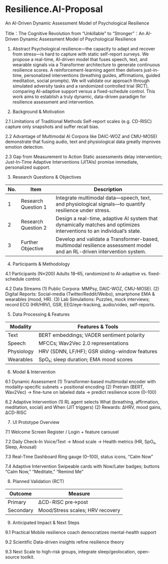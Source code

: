 # Resilience.AI-Proposal
An AI-Driven Dynamic Assessment Model of Psychological Resilience


Title：The Cognitive Revolution from “Unkillable” to “Stronger”：An AI-Driven Dynamic Assessment Model of Psychological Resilience

1. Abstract
Psychological resilience—the capacity to adapt and recover from stress—is hard to capture with static self-report surveys. We propose a real-time, AI-driven model that fuses speech, text, and wearable signals via a Transformer architecture to generate continuous resilience scores. A reinforcement-learning agent then delivers just-in-time, personalized interventions (breathing guides, affirmations, guided meditation, social prompts). We will validate our approach through simulated adversity tasks and a randomized controlled trial (RCT), comparing AI-adaptive support versus a fixed-schedule control. This work aims to establish a truly dynamic, data-driven paradigm for resilience assessment and intervention.


2. Background & Motivation

2.1 Limitations of Traditional Methods
Self-report scales (e.g. CD-RISC) capture only snapshots and suffer recall bias.

2.2 Advantage of Multimodal AI
Corpora like DAIC-WOZ and CMU-MOSEI demonstrate that fusing audio, text and physiological data greatly improves emotion detection.

2.3 Gap from Measurement to Action
Static assessments delay intervention; Just-In-Time Adaptive Interventions (JITAIs) promise immediate, personalized support.


3. Research Questions & Objectives

| No. | Item                | Description                                                                                                            |
| --- | ------------------- | ---------------------------------------------------------------------------------------------------------------------- |
| 1   | Research Question 1 | Integrate multimodal data—speech, text, and physiological signals—to quantify resilience under stress.                 |
| 2   | Research Question 2 | Design a real-time, adaptive AI system that dynamically matches and optimizes interventions to an individual’s state.  |
| 3   | Further Objective   | Develop and validate a Transformer-based, multimodal resilience assessment model and an RL-driven intervention system. |



4. Participants & Methodology

4.1 Participants (N≈200)
Adults 18–65, randomized to AI-adaptive vs. fixed-schedule control.

4.2 Data Streams
(1) Public Corpora: MMPsy, DAIC-WOZ, CMU-MOSEI.
(2) Digital Reports: Social-media (Twitter/Reddit/Weibo), smartphone EMA & wearables (mood, HR).
(3) Lab Simulations: Puzzles, mock interviews; record ECG (HR/HRV), GSR, EEG/eye-tracking, audio/video, self-reports.


5. Data Processing & Features

| Modality       | Features & Tools                               |
| -------------- | ---------------------------------------------- |
| Text           | BERT embeddings; VADER sentiment polarity      |
| Speech         | MFCCs; Wav2Vec 2.0 representations             |
| Physiology     | HRV (SDNN, LF/HF); GSR sliding-window features |
| Wearables      | SpO₂; sleep duration; EMA mood scores          |


6. Model & Intervention

6.1 Dynamic Assessment
(1) Transformer-based multimodal encoder with modality-specific subnets + positional encoding
(2) Pretrain (BERT, Wav2Vec) → fine-tune on labeled data → predict resilience score (0–100)

6.2 Adaptive Intervention
(1) RL agent selects What (breathing, affirmation, meditation, social) and When (JIT triggers)
(2) Rewards: ΔHRV, mood gains, ΔCD-RISC


7. UI Prototype Overview

7.1 Welcome Screen
Register / Login + feature carousel

7.2 Daily Check-In
Voice/Text → Mood scale → Health metrics (HR, SpO₂, Sleep, Arousal)

7.3 Real-Time Dashboard
Ring gauge (0–100), status icons, “Calm Now”

7.4 Adaptive Intervention
Swipeable cards with Now/Later badges; buttons “Calm Now,” “Meditate,” “Remind Me”


8. Planned Validation (RCT)

| Outcome       | Measure                          |
| ------------- | -------------------------------- |
| Primary       | ΔCD-RISC pre→post                |
| Secondary     | Mood/Stress scales; HRV recovery |



9. Anticipated Impact & Next Steps

9.1 Practical
Mobile resilience coach democratizes mental-health support

9.2 Scientific
Data-driven insights refine resilience theory

9.3 Next
Scale to high-risk groups, integrate sleep/geolocation, open-source toolkit.

